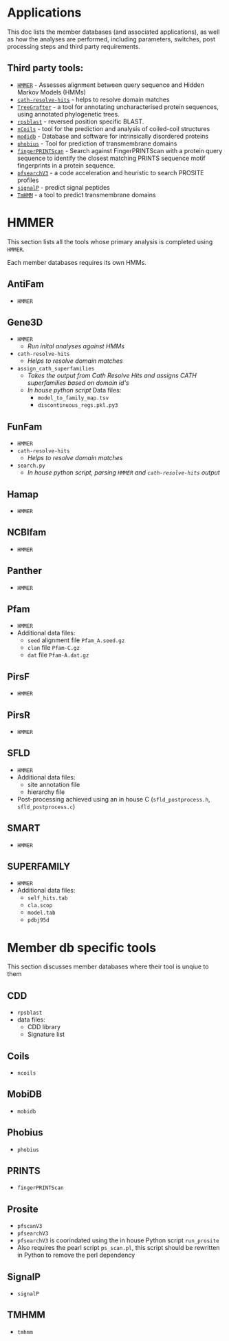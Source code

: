 # Applications

This doc lists the member databases (and associated applications), as well as how the analyses are performed, including parameters, switches, post processing steps and third party requirements.

## Third party tools:

- [`HMMER`](https://academic.oup.com/nar/article-lookup/doi/10.1093/nar/gky448) - Assesses alignment between query sequence and Hidden Markov Models (HMMs)
- [`cath-resolve-hits`](https://doi.org/10.1093/bioinformatics/bty863) - helps to resolve domain matches
- [`TreeGrafter`](https://doi.org/10.1093/bioinformatics/bty625) - a tool for annotating uncharacterised protein sequences, using annotated phylogenetic trees.
- [`rpsblast`](https://www.animalgenome.org/blast/doc/rpsblast.html) - reversed position specific BLAST.
- [`nCoils`](https://doi.org/10.1016/S0076-6879(96)66032-7) - tool for the prediction and analysis of coiled-coil structures
- [`modidb`](https://doi.org/10.1093/nar/gkac1065) - Database and software for intrinsically disordered proteins
- [`phobius`](https://doi.org/10.1016/j.jmb.2004.03.016) - Tool for prediction of transmembrane domains
- [`fingerPRINTScan`](https://doi.org/10.1093/bioinformatics/15.10.799) - Search against FingerPRINTScan with a protein query sequence to identify the closest matching PRINTS sequence motif fingerprints in a protein sequence.
- [`pfsearchV3`](https://doi.org/10.1093/bioinformatics/btt129) - a code acceleration and heuristic to search PROSITE profiles
- [`signalP`](https://www.nature.com/articles/s41587-021-01156-3) - predict signal peptides
- [`TmHMM`](https://doi.org/10.1006/jmbi.2000.4315) - a tool to predict transmembrane domains

# HMMER

This section lists all the tools whose primary analysis is completed using `HMMER`. 

Each member databases requires its own HMMs.

## AntiFam

- `HMMER`

## Gene3D

- `HMMER`
    - _Run inital analyses against HMMs_
- `cath-resolve-hits`
    - _Helps to resolve domain matches_
- `assign_cath_superfamilies`
    - _Takes the output from Cath Resolve Hits and assigns CATH superfamilies based on domain id's_
    - _In house python script_
    Data files:
        - `model_to_family_map.tsv`
        - `discontinuous_regs.pkl.py3`

## FunFam

- `HMMER`
- `cath-resolve-hits`
    - _Helps to resolve domain matches_
- `search.py`
    - _In house python script, parsing `HMMER` and `cath-resolve-hits` output_

## Hamap

- `HMMER`

## NCBIfam

- `HMMER`

## Panther

- `HMMER`

## Pfam

- `HMMER`
- Additional data files:
    - `seed` alignment file `Pfam_A.seed.gz`
    - `clan` file `Pfam-C.gz`
    - `dat` file `Pfam-A.dat.gz`

## PirsF

- `HMMER`

## PirsR

- `HMMER`

## SFLD

- `HMMER`
- Additional data files:
    - site annotation file
    - hierarchy file
- Post-processing achieved using an in house C (`sfld_postprocess.h`, `sfld_postprocess.c`)

## SMART

- `HMMER`

## SUPERFAMILY

- `HMMER`
- Additional data files:
    - `self_hits.tab`
    - `cla.scop`
    - `model.tab`
    - `pdbj95d`

# Member db specific tools

This section discusses member databases where their tool is unqiue to them

## CDD

- `rpsblast`
- data files:
    - CDD library
    - Signature list

## Coils

- `ncoils`

## MobiDB

- `mobidb`

## Phobius

- `phobius`

## PRINTS

- `fingerPRINTScan`

## Prosite

- `pfscanV3`
- `pfsearchV3`
- `pfsearchV3` is coorindated using the in house Python script `run_prosite`
- Also requires the pearl script `ps_scan.pl`, this script should be rewritten in Python to remove the perl dependency

## SignalP

- `signalP`

## TMHMM

- `tmhmm`